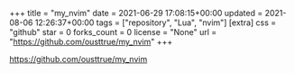 +++
title = "my_nvim"
date = 2021-06-29 17:08:15+00:00
updated = 2021-08-06 12:26:37+00:00
tags = ["repository", "Lua", "nvim"]
[extra]
css = "github"
star = 0
forks_count = 0
license = "None"
url = "https://github.com/ousttrue/my_nvim"
+++

<https://github.com/ousttrue/my_nvim>

